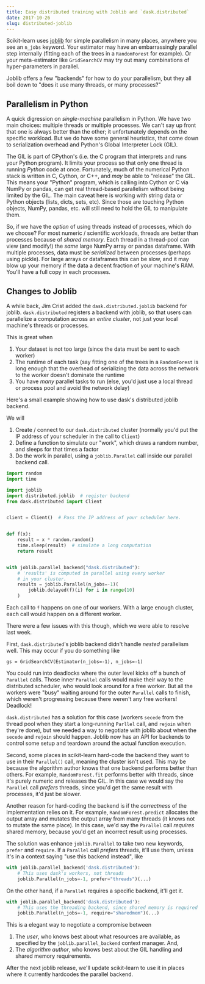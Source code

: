 ```yaml
---
title: Easy distributed training with Joblib and `dask.distributed`
date: 2017-10-26
slug: distributed-joblib
---
```


Scikit-learn uses [joblib]() for simple parallelism in many places, anywhere you
see an ``n_jobs`` keyword. Your estimator may have an embarrassingly parallel
step internally (fitting each of the trees in a `RandomForest` for example). Or
your meta-estimator like `GridSearchCV` may try out many combinations of
hyper-parameters in parallel.

Joblib offers a few "backends" for how to do your parallelism, but they all boil
down to "does it use many threads, or many processes?"

## Parallelism in Python

A quick digression on *single-machine* parallelism in Python. We have two main
choices: multiple threads or multiple processes. We can't say up front that one
is always better than the other; it unfortunately depends on the specific
workload. But we do have some general heuristics, that come down to
serialization overhead and Python's Global Interpreter Lock (GIL).

The GIL is part of CPython's (i.e. the C program that interprets and runs your
Python program). It limits your process so that only one thread is running
*Python* code at once. Fortunately, much of the numerical Python stack is
written in C, Cython, or C++, and *may* be able to "release" the GIL. This means
your "Python" program, which is calling into Cython or C via NumPy or pandas,
can get real thread-based parallelism without being limited by the GIL. The main
caveat here is working with string data or Python objects (lists, dicts, sets,
etc). Since those are touching Python objects, NumPy, pandas, etc. will still
need to hold the GIL to manipulate them.

So, if we have the *option* of using threads instead of processes, which do we
choose? For most numeric / scientific workloads, threads are better than
processes because of *shared memory*. Each thread in a thread-pool can view (and
modify!) the *same* large NumPy array or pandas dataframe. With multiple
processes, data must be *serialized* between processes (perhaps using pickle).
For large arrays or dataframes this can be slow, and it may blow up your memory
if the data a decent fraction of your machine's RAM. You'll have a full copy in
each processes.

## Changes to Joblib

A while back, Jim Crist added the ``dask.distributed.joblib`` backend for
joblib. ``dask.distributed`` registers a backend with joblib, so that users can
parallelize a computation across an *entire cluster*, not just your local
machine's threads or processes.

This is great when

1. Your dataset is not too large (since the data must be sent to each worker)
2. The runtime of each task (say fitting one of the trees in a `RandomForest`
   is long enough that the overhead of serializing the data across the network
   to the worker doesn't dominate the runtime
3. You have *many* parallel tasks to run (else, you'd just use a local thread or
   process pool and avoid the network delay)

Here's a small example showing how to use dask's distributed joblib backend.

We will

1. Create / connect to our `dask.distributed` cluster (normally you'd put the IP
   address of your scheduler in the call to `Client`)
2. Define a function to simulate our "work", which draws a random number, and
   sleeps for that times a factor
3. Do the work in parallel, using a `joblib.Parallel` call inside our parallel
   backend call.

```python
import random
import time

import joblib
import distributed.joblib  # register backend
from dask.distributed import Client


client = Client()  # Pass the IP address of your scheduler here.


def f(x):
    result = x * random.random()
    time.sleep(result)  # simulate a long computation
    return result


with joblib.parallel_backend("dask.distributed"):
    # 'results' is computed in parallel using every worker
    # in your cluster.
    results = joblib.Parallel(n_jobs=-1)(
        joblib.delayed(f)(i) for i in range(10)
    )
```

Each call to `f` happens on one of our workers. With a large enough cluster,
each call would happen on a different worker.

There were a few issues with this though, which we were able to resolve last
week.

First, `dask.distributed`'s joblib backend didn't handle *nested* parallelism
well. This may occur if you do something like

```pytohn
gs = GridSearchCV(Estimator(n_jobs=-1), n_jobs=-1)
```

You could run into deadlocks where the outer level kicks off a bunch of
`Parallel` calls. Those inner `Parallel` calls would make their way to the
distributed scheduler, who would look around for a free worker. But all the
workers were "busy" waiting around for the outer `Parallel` calls to finish,
which weren't progressing because there weren't any free workers! Deadlock!

`dask.distributed` has a solution for this case (workers `secede` from the
thread pool when they start a long-running `Parllel` call, and `rejoin` when
they're done), but we needed a way to negotiate with joblib about when the
`secede` and `rejoin` should happen. Joblib now has an API for backends to
control some setup and teardown around the actual function execution.

Second, some places in scikit-learn hard-code the backend they want to use in
their `Parallel()` call, meaning the cluster isn't used. This may be because the
algorithm author knows that one backend performs better than others. For
example, `RandomForest.fit` performs better with threads, since it's purely
numeric and releases the GIL. In this case we would say the `Parallel` call
*prefers* threads, since you'd get the same result with processes, it'd just be
slower.

Another reason for hard-coding the backend is if the *correctness* of the
implementation relies on it. For example, `RandomForest.predict` allocates the
output array and mutates the output array from many threads (it knows not to
mutate the same place). In this case, we'd say the `Parallel` call *requires*
shared memory, because you'd get an incorrect result using processes.

The solution was enhance `joblib.Parallel` to take two new keywords, `prefer`
and `require`. If a `Parallel` call *prefers* threads, it'll use them, unless
it's in a context saying "use this backend instead", like

```python
with joblib.parallel_backend('dask.distributed'):
    # This uses dask's workers, not threads
    joblib.Parallel(n_jobs=-1, prefer="threads")(...)
```

On the other hand, if a `Parallel` requires a specific backend, it'll get it.

```python
with joblib.parallel_backend('dask.distributed'):
    # This uses the threading backend, since shared memory is required
    joblib.Parallel(n_jobs=-1, require="sharedmem")(...)
```

This is a elegant way to negotiate a compromise between

1. The *user*, who knows best about what resources are available, as specified
   by the `joblib.parallel_backend` context manager. And,
2. The *algorithm author*, who knows best about the GIL handling and shared
   memory requirements.

After the next joblib release, we'll update scikit-learn to use it in places
where it currently hardcodes the parallel backend.
